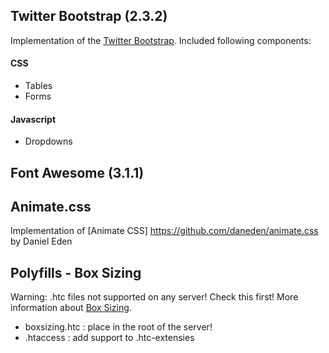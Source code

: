 ## Twitter Bootstrap (2.3.2)

Implementation of the [Twitter Bootstrap](http://getbootstrap.com/2.3.2/). Included following components:

#### CSS
* Tables
* Forms

#### Javascript
* Dropdowns

## Font Awesome (3.1.1)

## Animate.css

Implementation of [Animate CSS] https://github.com/daneden/animate.css by Daniel Eden

## Polyfills - Box Sizing

Warning: .htc files not supported on any server! Check this first! More information about [Box Sizing](http://github.com/Schepp/box-sizing-polyfill/).

* boxsizing.htc : place in the root of the server!
* .htaccess 	: add support to .htc-extensies